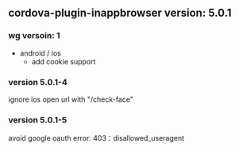 ## cordova-plugin-inappbrowser version: 5.0.1

### wg versoin: 1

- android / ios
  * add cookie support

### version 5.0.1-4
ignore ios open url with "/check-face"

### version 5.0.1-5
avoid google oauth error: 403：disallowed_useragent